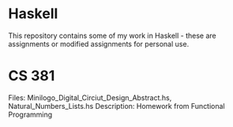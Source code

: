 # Haskell
This repository contains some of my work in Haskell - these are assignments or modified assignments for personal use.

# CS 381
Files: Minilogo_Digital_Circiut_Design_Abstract.hs, Natural_Numbers_Lists.hs 
Description: Homework from Functional Programming